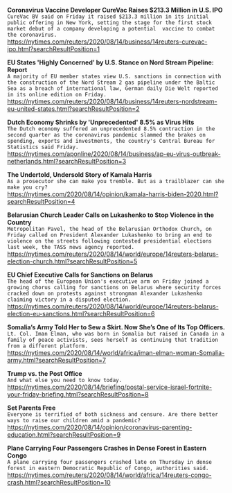 **Coronavirus Vaccine Developer CureVac Raises $213.3 Million in U.S. IPO**\
`CureVac BV said on Friday it raised $213.3 million in its initial public offering in New York, setting the stage for the first stock market debut of a company developing a potential  vaccine to combat the coronavirus.`\
https://nytimes.com/reuters/2020/08/14/business/14reuters-curevac-ipo.html?searchResultPosition=1

**EU States 'Highly Concerned' by U.S. Stance on Nord Stream Pipeline: Report**\
`A majority of EU member states view U.S. sanctions in connection with the construction of the Nord Stream 2 gas pipeline under the Baltic Sea as a breach of international law, German daily Die Welt reported in its online edition on Friday.`\
https://nytimes.com/reuters/2020/08/14/business/14reuters-nordstream-eu-united-states.html?searchResultPosition=2

**Dutch Economy Shrinks by 'Unprecedented' 8.5% as Virus Hits**\
`The Dutch economy suffered an unprecedented 8.5% contraction in the second quarter as the coronavirus pandemic slammed the brakes on spending, exports and investments, the country's Central Bureau for Statistics said Friday.`\
https://nytimes.com/aponline/2020/08/14/business/ap-eu-virus-outbreak-netherlands.html?searchResultPosition=3

**The Undertold, Undersold Story of Kamala Harris**\
`As a prosecutor she can make you tremble. But as a trailblazer can she make you cry?`\
https://nytimes.com/2020/08/14/opinion/kamala-harris-biden-2020.html?searchResultPosition=4

**Belarusian Church Leader Calls on Lukashenko to Stop Violence in the Country**\
`Metropolitan Pavel, the head of the Belarusian Orthodox Church, on Friday called on President Alexander Lukashenko to bring an end to violence on the streets following contested presidential elections last week, the TASS news agency reported. `\
https://nytimes.com/reuters/2020/08/14/world/europe/14reuters-belarus-election-church.html?searchResultPosition=5

**EU Chief Executive Calls for Sanctions on Belarus**\
`The head of the European Union's executive arm on Friday joined a growing chorus calling for sanctions on Belarus where security forces cracked down on protests against strongman Alexander Lukashenko claiming victory in a disputed election.`\
https://nytimes.com/reuters/2020/08/14/world/europe/14reuters-belarus-election-eu-sanctions.html?searchResultPosition=6

**Somalia’s Army Told Her to Sew a Skirt. Now She’s One of Its Top Officers.**\
`Lt. Col. Iman Elman, who was born in Somalia but raised in Canada in a family of peace activists, sees herself as continuing that tradition from a different platform.`\
https://nytimes.com/2020/08/14/world/africa/iman-elman-woman-Somalia-army.html?searchResultPosition=7

**Trump vs. the Post Office**\
`And what else you need to know today.`\
https://nytimes.com/2020/08/14/briefing/postal-service-israel-fortnite-your-friday-briefing.html?searchResultPosition=8

**Set Parents Free**\
`Everyone is terrified of both sickness and censure. Are there better ways to raise our children amid a pandemic?`\
https://nytimes.com/2020/08/14/opinion/coronavirus-parenting-education.html?searchResultPosition=9

**Plane Carrying Four Passengers Crashes in Dense Forest in Eastern Congo**\
`A plane carrying four passengers crashed late on Thursday in dense forest in eastern Democratic Republic of Congo, authorities said.`\
https://nytimes.com/reuters/2020/08/14/world/africa/14reuters-congo-crash.html?searchResultPosition=10

